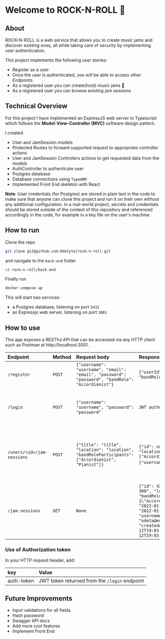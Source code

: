 # Welcome to ROCK-N-ROLL 🎼

## About

ROCK-N-ROLL is a web service that allows you to create music jams and discover existing ones, all while taking care of security by implementing user authentication.

This project implements the following user stories:

- Register as a user
- Once the user is authenticated, you will be able to access other Endpoints
- As a registered user you can create(host) music jams 🎸
- As a registered user you can browse existing jam sessions

## Technical Overview

For this project I have implemented an ExpressJS web server in Typescript which follows the **Model-View-Controller (MVC)** software design pattern.

I created

- User and JamSession models
- Protected Routes to forward supported request to appropriate controller actions
- User and JamSession Controllers actions to get requested data from the models
- AuthController to authenticate user
- Postgres database
- Database connections using `TypeORM`
- Implemented Front End skeleton with React

<!-- - Views(templates) would be needed to add in a future, as for now it is in a form of json. -->

**Note**: User credentials (for Postgres) are stored in plain text in the code to make sure that anyone can clone this project and run it on their own without any additional configuration. In a real-world project, secrets and credentials should be stored outside of the context of this repository and referenced accordingly in the code, for example in a key file on the user's machine.

## How to run

Clone the repo

```bash
git clone git@github.com:Odetyte/rock-n-roll.git
```

and navigate to the `back-end` folder

```bash
cd rock-n-roll/back-end
```

Finally run

```bash
docker-compose up
```

This will start two services:

- a Postgres database, listening on port `5432`
- an Expressjs web server, listening on port `3001`

## How to use

This app exposes a RESTful API that can be accessed via any HTTP client such as Postman at http://localhost:3001.

| Endpoint                   | Method | Request body                                                                                      | Response                                                                                                                                                                                                                                                                                                                                                                                                  | Description                                                                                                                                                                             |
| :------------------------- | :----- | :------------------------------------------------------------------------------------------------ | :-------------------------------------------------------------------------------------------------------------------------------------------------------------------------------------------------------------------------------------------------------------------------------------------------------------------------------------------------------------------------------------------------------- | :-------------------------------------------------------------------------------------------------------------------------------------------------------------------------------------- |
| `/register`                | `POST` | `{"username": "username", "email": "email", "password": "password", "bandRole": "Accordionist"}`  | `{"userId": number, "username": "username", "bandRole": "Accordionist"}`                                                                                                                                                                                                                                                                                                                                  | Register with a username, email, password and bandRole                                                                                                                                  |
| `/login`                   | `POST` | `{"username": "username", "password": "password"`                                                 | `JWT authorization-token`                                                                                                                                                                                                                                                                                                                                                                                 | Login with a username and password. Copy the returned auth token to use with the following endpoints                                                                                    |
| `/users/<id>/jam-sessions` | `POST` | `{"title": "title", "location": "location", "bandRoleParticipants": ["Accordionist", "Pianist"]}` | `{"id": number, "title": "title", "location": "location", "bandRoleParticipants": ["Accordionist", "Pianist"], "host":{"username": "username"}`,                                                                                                                                                                                                                                                          | Create a jam session for a user specified by their `id` with a `title`, `location` and `bandRoleParticipants`. Use the auth token in your request Headers that was returned by `/login` |
| `/jam-sessions`            | `GET`  | `None`                                                                                            | `{"id": 42, "title": "Private Jam Session No 300", "location": "Spandau", "bandRoleParticipants": "{\"Accordionist\",\"Vocalist\"}","createdAt": "2022-01-12T19:39:51.351Z", "updatedAt": "2022-01-12T19:39:51.351Z", "host": {"id": 1, "username": "odeta", "email": "odeta@email.com", "bandRole": "Vocalist", "createdAt": "2022-01-12T19:03:57.708Z","updatedAt": "2022-01-12T19:03:57.708Z"},{...}}` | Get a list of jam sessions with their respective properties. Use the auth token in your request Headers that was returned by `/login`                                                   |

### Use of Authorization token

In your HTTP request header, add:

| key        | Value                                         |
| :--------- | :-------------------------------------------- |
| auth-token | JWT token returned from the `/login` endpoint |

## Future Improvements

- Input validations for all fields
- Hash password
- Swagger API docs
- Add more cool features
- Implement Front End
